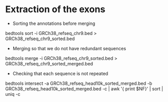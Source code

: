 # Extraction of the exons

- Sorting the annotations before merging

bedtools sort -i GRCh38_refseq_chr9.bed > GRCh38_refseq_chr9_sorted.bed


- Merging so that we do not have redundant sequences

bedtools merge -i GRCh38_refseq_chr9_sorted.bed  > GRCh38_refseq_chr9_sorted_merged.bed

- Checking that each sequence is not repeated

bedtools intersect -a GRCh38_refseq_head10k_sorted_merged.bed -b GRCh38_refseq_head10k_sorted_merged.bed -c | awk '{ print $NF}' | sort | uniq -c
